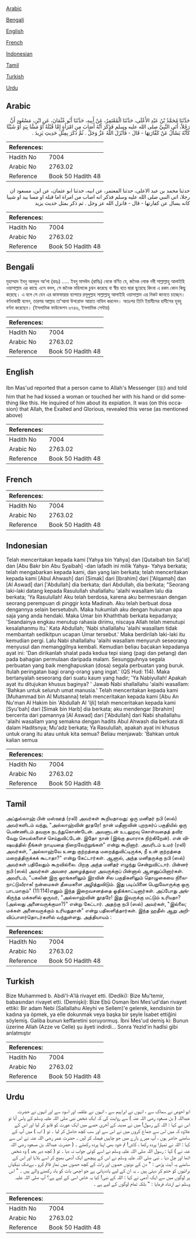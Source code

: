 [Arabic](#arabic)

[Bengali](#bengali)

[English](#english)

[French](#french)

[Indonesian](#indonesian)

[Tamil](#tamil)

[Turkish](#turkish)

[Urdu](#urdu)

## Arabic


<div dir="rtl" lang="ar" style={{fontSize:'larger',backgroundColor:'#f8f9fa',padding:20}}>
حَدَّثَنَا مُحَمَّدُ بْنُ عَبْدِ الأَعْلَى، حَدَّثَنَا الْمُعْتَمِرُ، عَنْ أَبِيهِ، حَدَّثَنَا أَبُو عُثْمَانَ، عَنِ ابْنِ، مَسْعُودٍ أَنَّ رَجُلاً، أَتَى النَّبِيَّ صلى الله عليه وسلم فَذَكَرَ أَنَّهُ أَصَابَ مِنِ امْرَأَةٍ إِمَّا قُبْلَةً أَوْ مَسًّا بِيَدٍ أَوْ شَيْئًا كَأَنَّهُ يَسْأَلُ عَنْ كَفَّارَتِهَا - قَالَ - فَأَنْزَلَ اللَّهُ عَزَّ وَجَلَّ ‏.‏ ثُمَّ ذَكَرَ بِمِثْلِ حَدِيثِ يَزِيدَ ‏.‏
</div>
<div style={{backgroundColor:'#f8f9fa',padding:20, marginBottom: 10}}><table> <thead> <tr> <th>References:</th> <th></th> </tr> </thead> <tbody><tr><td>Hadith No</td><td>7004</td></tr><tr><td>Arabic No</td><td>2763.02</td></tr><tr><td>Reference</td><td>Book 50 Hadith 48</td></tr></tbody></table></div>


<div dir="rtl" lang="ar" style={{fontSize:'larger',backgroundColor:'#f8f9fa',padding:20}}>
حدثنا محمد بن عبد الاعلى، حدثنا المعتمر، عن ابيه، حدثنا ابو عثمان، عن ابن، مسعود ان رجلا، اتى النبي صلى الله عليه وسلم فذكر انه اصاب من امراة اما قبلة او مسا بيد او شييا كانه يسال عن كفارتها - قال - فانزل الله عز وجل . ثم ذكر بمثل حديث يزيد
</div>
<div style={{backgroundColor:'#f8f9fa',padding:20, marginBottom: 10}}><table> <thead> <tr> <th>References:</th> <th></th> </tr> </thead> <tbody><tr><td>Hadith No</td><td>7004</td></tr><tr><td>Arabic No</td><td>2763.02</td></tr><tr><td>Reference</td><td>Book 50 Hadith 48</td></tr></tbody></table></div>

## Bengali


<div dir="ltr" lang="bn" style={{fontSize:'larger',backgroundColor:'#f8f9fa',padding:20}}>
মুহাম্মাদ ইবনু আবদুল আ’লা (রহঃ) ..... ইবনু মাসউদ (রাযিঃ) থেকে বর্ণিত যে, জনৈক লোক নবী সাল্লাল্লাহু আলাইহি ওয়াসাল্লাম এর কাছে এসে বলল, সে জনৈক মহিলাকে চুম্বন করেছে বা স্বীয় হাত দ্বারা ছুয়েছে কিংবা এ রকম কোন কিছু করেছে। এ বলে সে যেন এর কাফফারার ব্যাপারে রসূলুল্লাহ সাল্লাল্লাহু আলাইহি ওয়াসাল্লাম এর নিকট জানতে চাচ্ছেন। বর্ণনাকারী বলেন, তারপর আল্লাহ তা’আলা উপরোক্ত আয়াত নাযিল করলেন। অতঃপর তিনি ইয়াযীদের হাদীসের হুবহু বর্ণনা করেছেন। (ইসলামিক ফাউন্ডেশন ৬৭৪৬, ইসলামিক সেন্টার)
</div>
<div style={{backgroundColor:'#f8f9fa',padding:20, marginBottom: 10}}><table> <thead> <tr> <th>References:</th> <th></th> </tr> </thead> <tbody><tr><td>Hadith No</td><td>7004</td></tr><tr><td>Arabic No</td><td>2763.02</td></tr><tr><td>Reference</td><td>Book 50 Hadith 48</td></tr></tbody></table></div>

## English


<div dir="ltr" lang="en" style={{fontSize:'larger',backgroundColor:'#f8f9fa',padding:20}}>
Ibn Mas'ud reported that a person came to Allah's Messenger (ﷺ) and told him that he had kissed a woman or touched her with his hand or did something like this. He inquired of him about its expiation. It was (on this occasion) that Allah, the Exalted and Glorious, revealed this verse (as mentioned above)
</div>
<div style={{backgroundColor:'#f8f9fa',padding:20, marginBottom: 10}}><table> <thead> <tr> <th>References:</th> <th></th> </tr> </thead> <tbody><tr><td>Hadith No</td><td>7004</td></tr><tr><td>Arabic No</td><td>2763.02</td></tr><tr><td>Reference</td><td>Book 50 Hadith 48</td></tr></tbody></table></div>

## French


<div dir="ltr" lang="fr" style={{fontSize:'larger',backgroundColor:'#f8f9fa',padding:20}}>

</div>
<div style={{backgroundColor:'#f8f9fa',padding:20, marginBottom: 10}}><table> <thead> <tr> <th>References:</th> <th></th> </tr> </thead> <tbody><tr><td>Hadith No</td><td>7004</td></tr><tr><td>Arabic No</td><td>2763.02</td></tr><tr><td>Reference</td><td>Book 50 Hadith 48</td></tr></tbody></table></div>

## Indonesian


<div dir="ltr" lang="id" style={{fontSize:'larger',backgroundColor:'#f8f9fa',padding:20}}>
Telah menceritakan kepada kami [Yahya bin Yahya] dan [Qutaibah bin Sa'id] dan [Abu Bakr bin Abu Syaibah] -dan lafadh ini milik Yahya- Yahya berkata; telah mengabarkan kepada kami, dan yang lain berkata; telah menceritakan kepada kami [Abul Ahwash] dari [Simak] dari [Ibrahim] dari ['Alqamah] dan [Al Aswad] dari ['Abdullah] dia berkata; dari Abdullah, dia berkata; "Seorang laki-laki datang kepada Rasulullah shallallahu 'alaihi wasallam lalu dia berkata; 'Ya Rasulullah! Aku telah berdosa, karena aku bermesraan dengan seorang perempuan di pinggir kota Madinah. Aku telah berbuat dosa dengannya selain bersetubuh. Maka hukumlah aku dengan hukuman apa saja yang anda hendaki. Maka Umar bin Khaththab berkata kepadanya; 'Seandainya engkau menutup rahasia dirimu, niscaya Allah telah menutupi kesalahanmu itu.' Kata Abdullah; 'Nabi shallallahu 'alaihi wasallam tidak membantah sedikitpun ucapan Umar tersebut.' Maka berdirilah laki-laki itu kemudian pergi. Lalu Nabi shallallahu 'alaihi wasallam menyuruh seseorang menyusul dan memanggilnya kembali. Kemudian beliau bacakan kepadanya ayat ini: 'Dan dirikanlah shalat pada kedua tepi siang (pagi dan petang) dan pada bahagian permulaan daripada malam. Sesungguhnya segala perbuatan yang baik menghapuskan (dosa) segala perbuatan yang buruk. Itulah peringatan bagi orang-orang yang ingat.' (QS Hud: 114). Maka bertanyalah seseorang dari suatu kaum yang hadir; 'Ya Nabiyullah! Apakah ayat itu ditujukan khusus baginya? ' Jawab Nabi shallallahu 'alaihi wasallam: 'Bahkan untuk seluruh umat manusia.' Telah menceritakan kepada kami [Muhammad bin Al Mutsanna] telah menceritakan kepada kami [Abu An Nu'man Al Hakim bin 'Abdullah Al 'Ijli] telah menceritakan kepada kami [Syu'bah] dari [Simak bin Harb] dia berkata; aku mendengar [Ibrahim] bercerita dari pamannya [Al Aswad] dari ['Abdullah] dari Nabi shallallahu 'alaihi wasallam yang semakna dengan hadits Abul Ahwash dia berkata di dalam Haditsnya; Mu'adz berkata; Ya Rasulullah, apakah ayat ini khusus untuk orang itu atau untuk kita semua? Beliau menjawab: 'Bahkan untuk kalian semua
</div>
<div style={{backgroundColor:'#f8f9fa',padding:20, marginBottom: 10}}><table> <thead> <tr> <th>References:</th> <th></th> </tr> </thead> <tbody><tr><td>Hadith No</td><td>7004</td></tr><tr><td>Arabic No</td><td>2763.02</td></tr><tr><td>Reference</td><td>Book 50 Hadith 48</td></tr></tbody></table></div>

## Tamil


<div dir="ltr" lang="ta" style={{fontSize:'larger',backgroundColor:'#f8f9fa',padding:20}}>
அப்துல்லாஹ் பின் மஸ்ஊத் (ரலி) அவர்கள் கூறியதாவது: ஒரு மனிதர் நபி (ஸல்) அவர்களிடம் வந்து, "அல்லாஹ்வின் தூதரே! நான் மதீனாவின் புறநகர்ப் பகுதியில் ஒரு பெண்ணிடம் தவறாக நடந்துகொண்டேன். அவளுடன் உடலுறவு கொள்வதைத் தவிர வேறு செயல்களைச் செய்துவிட்டேன். இதோ நான் (இங்கு தயாராக நிற்கிறேன்). என் விஷயத்தில் நீங்கள் நாடியதை நிறைவேற்றுங்கள்" என்று கூறினார். அவரிடம் உமர் (ரலி) அவர்கள், "அல்லாஹ்வே உனது குற்றத்தை மறைத்துவிட்டிருக்க, நீ உன் குற்றத்தை மறைத்திருக்கக் கூடாதா?" என்று கேட்டார்கள். ஆனால், அந்த மனிதருக்கு நபி (ஸல்) அவர்கள் பதிலேதும் கூறவில்லை. பிறகு அந்த மனிதர் எழுந்து சென்றுவிட்டார். பின்னர் நபி (ஸல்) அவர்கள் அவரை அழைத்துவர அவருக்குப் பின்னால் ஆளனுப்பினார்கள். அவரிடம், "பகலின் இரு ஓரங்களிலும் இரவின் சில பகுதிகளிலும் தொழுகையை நிலைநாட்டுவீராக! நன்மைகள் தீமைகளை அழித்துவிடும். இது படிப்பினை பெறுவோருக்கு ஒரு பாடமாகும்" (11:114)எனும் இந்த இறைவசனத்தை ஓதிக்காட்டினார்கள். அப்போது அங்கிருந்த மக்களில் ஒருவர், "அல்லாஹ்வின் தூதரே! இது இவருக்கு மட்டும் உரியதா? (அல்லது அனைவருக்குமா?)" என்று கேட்டார். அதற்கு நபி (ஸல்) அவர்கள், "இல்லை; மக்கள் அனைவருக்கும் உரியதுதான்" என்று பதிலளித்தார்கள். இந்த ஹதீஸ் ஆறு அறிவிப்பாளர்தொடர்களில் வந்துள்ளது. அத்தியாயம் :
</div>
<div style={{backgroundColor:'#f8f9fa',padding:20, marginBottom: 10}}><table> <thead> <tr> <th>References:</th> <th></th> </tr> </thead> <tbody><tr><td>Hadith No</td><td>7004</td></tr><tr><td>Arabic No</td><td>2763.02</td></tr><tr><td>Reference</td><td>Book 50 Hadith 48</td></tr></tbody></table></div>

## Turkish


<div dir="ltr" lang="tr" style={{fontSize:'larger',backgroundColor:'#f8f9fa',padding:20}}>
Bize Muhammed b. Abdi'I-A'lâ rivayet etti. (Dediki): Bize Mu'temir, babasından rivayet etti. (Demişki): Bize Ebû Osman İbni Mes'ud'dan rivayet ettiki: Bir adam Nebi (Sallallahu Aleyhi ve Sellem)'e gelerek, kendisinin bir kadına ya öpmek, ya elle dokunmak veya başka bir şeyle İsabet ettiğini söylemiş. Galiba bunun keffaretini soruyormuş. İbni Mes'ud demiş ki: Bunun üzerine Allah (Azze ve Celle) şu âyeti indirdi... Sonra Yezid'in hadîsi gibi anlatmıştır
</div>
<div style={{backgroundColor:'#f8f9fa',padding:20, marginBottom: 10}}><table> <thead> <tr> <th>References:</th> <th></th> </tr> </thead> <tbody><tr><td>Hadith No</td><td>7004</td></tr><tr><td>Arabic No</td><td>2763.02</td></tr><tr><td>Reference</td><td>Book 50 Hadith 48</td></tr></tbody></table></div>

## Urdu


<div dir="rtl" lang="ur" style={{fontSize:'larger',backgroundColor:'#f8f9fa',padding:20}}>
ابو احوص نے سماک سے ، انہوں نے ابراہیم سے ، انہوں نے علقمہ اور اسود سے اور انہوں نے حضرت عبداللہ ( بن مسعود رضی اللہ عنہ ) سے روایت کی کہ ایک شخص نبی صلی اللہ علیہ وسلم کے پاس آیا تو اس نے کہا : اللہ کے رسول! میں نے مدینہ کے آخری حصے میں ایک عورت کو قابو کر لیا اور اس کے علاوہ کہ میں اس سے جماع کروں میں نے اس سے اور سب کچھ حاصل کر لیا ۔ تو ( اب ) میں آپ کے سامنے حاضر ہوں ، آپ میرے بارے میں جو چاہیں فیصلہ کر لیں ۔ حضرت عمر رضی اللہ عنہ نے اس سے کہا : اللہ نے تمہارا پردہ رکھا ، کاش! تم خود بھی اپنا پردہ رکھتے ۔ ( حضرت عبداللہ بن مسعود رضی اللہ عنہ نے ) کہا : رسول اللہ صلی اللہ علیہ وسلم نے اسے کوئی جواب نہ دیا ۔ تو ( کچھ دیر بعد ) وہ شخص اٹھا اور چل دیا ۔ نبی صلی اللہ علیہ وسلم نے اس کے پیچھے ایک آدمی بھیج کر اسے بلایا اور اس کے سامنے یہ آیت پڑھی : " دن کے دونوں حصوں اور رات کے کچھ حصوں میں نماز قائم کرو ، بےشک نیکیاں برائیوں کو ختم کر دیتی ہیں ۔ یہ ان کے لیے یاددہانی ہے جو اچھی بات کو یاد رکھنے والے ہیں ۔ " اس پر لوگوں میں سے ایک آدمی نے کہا : اللہ کے نبی! کیا یہ خاص اسی کے لیے ہے؟ آپ صلی اللہ علیہ وسلم نے ارشاد فرمایا : " بلکہ تمام لوگوں کے لیے ہے ۔
</div>
<div style={{backgroundColor:'#f8f9fa',padding:20, marginBottom: 10}}><table> <thead> <tr> <th>References:</th> <th></th> </tr> </thead> <tbody><tr><td>Hadith No</td><td>7004</td></tr><tr><td>Arabic No</td><td>2763.02</td></tr><tr><td>Reference</td><td>Book 50 Hadith 48</td></tr></tbody></table></div>